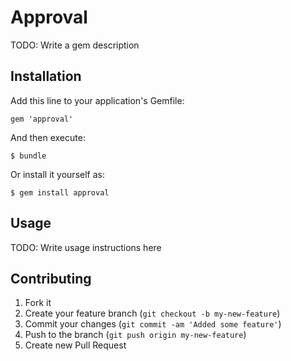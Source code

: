 # Approval

TODO: Write a gem description

## Installation

Add this line to your application's Gemfile:

    gem 'approval'

And then execute:

    $ bundle

Or install it yourself as:

    $ gem install approval

## Usage

TODO: Write usage instructions here

## Contributing

1. Fork it
2. Create your feature branch (`git checkout -b my-new-feature`)
3. Commit your changes (`git commit -am 'Added some feature'`)
4. Push to the branch (`git push origin my-new-feature`)
5. Create new Pull Request
